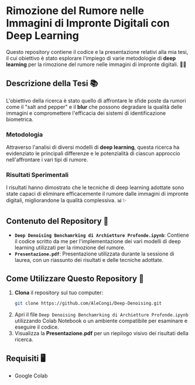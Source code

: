 # Rimozione del Rumore nelle Immagini di Impronte Digitali con Deep Learning

Questo repository contiene il codice e la presentazione relativi alla mia tesi, il cui obiettivo è stato esplorare l'impiego di varie metodologie di **deep learning** per la rimozione del rumore nelle immagini di impronte digitali. 🕵️‍♂️

## Descrizione della Tesi 📚

L'obiettivo della ricerca è stato quello di affrontare le sfide poste da rumori come il "salt and pepper" e il **blur** che possono degradare la qualità delle immagini e compromettere l'efficacia dei sistemi di identificazione biometrica. 

### Metodologia

Attraverso l'analisi di diversi modelli di **deep learning**, questa ricerca ha evidenziato le principali differenze e le potenzialità di ciascun approccio nell'affrontare i vari tipi di rumore.

### Risultati Sperimentali

I risultati hanno dimostrato che le tecniche di deep learning adottate sono state capaci di eliminare efficacemente il rumore dalle immagini di impronte digitali, migliorandone la qualità complessiva. 📊✨

## Contenuto del Repository 📁

- **`Deep Denoising Benchamrking di Archietture Profonde.ipynb`**: Contiene il codice scritto da me per l'implementazione dei vari modelli di deep learning utilizzati per la rimozione del rumore.
- **`Presentazione.pdf`**: Presentazione utilizzata durante la sessione di laurea, con un riassunto dei risultati e delle tecniche adottate.

## Come Utilizzare Questo Repository 🚀

1. **Clona** il repository sul tuo computer:
    ```bash
    git clone https://github.com/AleCongi/Deep-Denoising.git
    ```
2. Apri il file `Deep Denoising Benchamrking di Archietture Profonde.ipynb` utilizzando Colab Notebook o un ambiente compatibile per esaminare e eseguire il codice.
3. Visualizza la **Presentazione.pdf** per un riepilogo visivo dei risultati della ricerca.

## Requisiti 🖥️

- Google Colab
